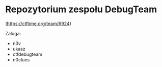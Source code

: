 Repozytorium zespołu DebugTeam
=======
(https://ctftime.org/team/6924)

Załoga:
* n3v
* ukasz
* ctfdebugteam
* n0clues

